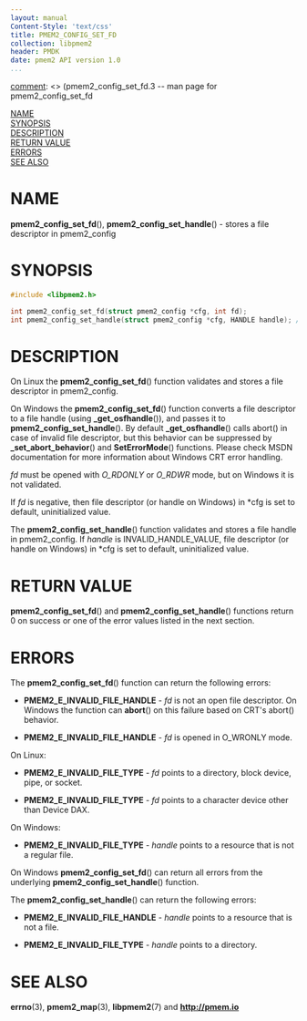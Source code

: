 ```yaml
---
layout: manual
Content-Style: 'text/css'
title: PMEM2_CONFIG_SET_FD
collection: libpmem2
header: PMDK
date: pmem2 API version 1.0
...
```


[comment]: <> (SPDX-License-Identifier: BSD-3-Clause)
[comment]: <> (Copyright 2019, Intel Corporation)

[comment]: <> (pmem2_config_set_fd.3 -- man page for pmem2_config_set_fd

[NAME](#name)<br />
[SYNOPSIS](#synopsis)<br />
[DESCRIPTION](#description)<br />
[RETURN VALUE](#return-value)<br />
[ERRORS](#errors)<br />
[SEE ALSO](#see-also)<br />

# NAME #

**pmem2_config_set_fd**(), **pmem2_config_set_handle**() - stores a file descriptor in pmem2_config

# SYNOPSIS #

```c
#include <libpmem2.h>

int pmem2_config_set_fd(struct pmem2_config *cfg, int fd);
int pmem2_config_set_handle(struct pmem2_config *cfg, HANDLE handle); /* Windows only */
```

# DESCRIPTION #

On Linux the **pmem2_config_set_fd**() function validates and stores a file descriptor in pmem2_config.

On Windows the **pmem2_config_set_fd**() function converts a file descriptor to a file handle (using **_get_osfhandle**()), and passes it to **pmem2_config_set_handle**().
By default **_get_osfhandle**() calls abort() in case of invalid file descriptor, but this behavior can be suppressed by **_set_abort_behavior**() and **SetErrorMode**() functions.
Please check MSDN documentation for more information about Windows CRT error handling.

*fd* must be opened with *O_RDONLY* or *O_RDWR* mode, but on Windows it is not validated.

If *fd* is negative, then file descriptor (or handle on Windows) in *cfg is set to default, uninitialized value.

The **pmem2_config_set_handle**() function validates and stores a file handle in pmem2_config.
If *handle* is INVALID_HANDLE_VALUE, file descriptor (or handle on Windows) in *cfg is set to default, uninitialized value.

# RETURN VALUE #

**pmem2_config_set_fd**() and **pmem2_config_set_handle**() functions return 0 on success or one of the error values listed in the next section.

# ERRORS #
The **pmem2_config_set_fd**() function can return the following errors:

 * **PMEM2_E_INVALID_FILE_HANDLE** - *fd* is not an open file descriptor. On Windows the function can **abort**() on this failure based on CRT's abort() behavior.

 * **PMEM2_E_INVALID_FILE_HANDLE** - *fd* is opened in O_WRONLY mode.

On Linux:

 * **PMEM2_E_INVALID_FILE_TYPE** - *fd* points to a directory, block device, pipe, or socket.

 * **PMEM2_E_INVALID_FILE_TYPE** - *fd* points to a character device other than Device DAX.

On Windows:

 * **PMEM2_E_INVALID_FILE_TYPE** - *handle* points to a resource that is not a regular file.

On Windows **pmem2_config_set_fd**() can return all errors from the underlying **pmem2_config_set_handle**() function.

The **pmem2_config_set_handle**() can return the following errors:

 * **PMEM2_E_INVALID_FILE_HANDLE** - *handle* points to a resource that is not a file.

 * **PMEM2_E_INVALID_FILE_TYPE** - *handle* points to a directory.

# SEE ALSO #
**errno**(3), **pmem2_map**(3), **libpmem2**(7)
and **<http://pmem.io>**
